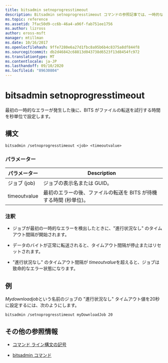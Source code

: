 ```yaml
---
title: bitsadmin setnoprogresstimeout
description: Bitsadmin setnoprogresstimeout コマンドの参照記事では、一時的なエラーが発生した後にサービスがファイルの転送を試行する時間を秒単位で設定します。
ms.topic: reference
ms.assetid: 7fac50d9-cc6b-46a4-a96f-fab751ee1756
ms.author: lizross
author: eross-msft
manager: mtillman
ms.date: 10/16/2017
ms.openlocfilehash: 9ffe7280e6a27d1fbc8a95b6b4c8375a8df844f8
ms.sourcegitcommit: db2d46842c68813d043738d6523f13d8454fc972
ms.translationtype: MT
ms.contentlocale: ja-JP
ms.lasthandoff: 09/10/2020
ms.locfileid: "89630804"
---
```

# <a name="bitsadmin-setnoprogresstimeout"></a>bitsadmin setnoprogresstimeout

最初の一時的なエラーが発生した後に、BITS がファイルの転送を試行する時間を秒単位で設定します。

## <a name="syntax"></a>構文

```
bitsadmin /setnoprogresstimeout <job> <timeoutvalue>
```

### <a name="parameters"></a>パラメーター

| パラメーター | Description |
| --------- | ----------- |
| ジョブ (job) | ジョブの表示名または GUID。 |
| timeoutvalue | 最初のエラーの後、ファイルの転送を BITS が待機する時間 (秒単位)。 |

### <a name="remarks"></a>注釈

- ジョブが最初の一時的なエラーを検出したときに、"進行状況なし" のタイムアウト間隔が開始されます。

- データのバイトが正常に転送されると、タイムアウト間隔が停止またはリセットされます。

- "進行状況なし" のタイムアウト間隔が *timeoutvalue*を超えると、ジョブは致命的なエラー状態になります。

## <a name="examples"></a>例

*Mydownloadjob*という名前のジョブの "進行状況なし" タイムアウト値を20秒に設定するには、次のようにします。

```
bitsadmin /setnoprogresstimeout myDownloadJob 20
```

## <a name="additional-references"></a>その他の参照情報

- [コマンド ライン構文の記号](command-line-syntax-key.md)

- [bitsadmin コマンド](bitsadmin.md)
